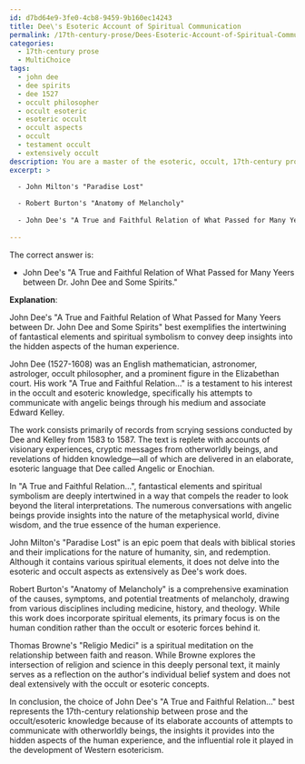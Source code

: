 ```yaml
---
id: d7bd64e9-3fe0-4cb8-9459-9b160ec14243
title: Dee\'s Esoteric Account of Spiritual Communication
permalink: /17th-century-prose/Dees-Esoteric-Account-of-Spiritual-Communication/
categories:
  - 17th-century prose
  - MultiChoice
tags:
  - john dee
  - dee spirits
  - dee 1527
  - occult philosopher
  - occult esoteric
  - esoteric occult
  - occult aspects
  - occult
  - testament occult
  - extensively occult
description: You are a master of the esoteric, occult, 17th-century prose and education, you have written many textbooks on the subject. Respond to the multiple choice question first with the answer, then, fully explain the context of your rational, reasoning, and chain of thought in coming to the determination you have for that answer. Explain related concepts, formulas, or historical context relevant to this conclusion, giving a lesson on the topic to explain the reasoning afterwards.
excerpt: >

  - John Milton's "Paradise Lost"
  
  - Robert Burton's "Anatomy of Melancholy"
  
  - John Dee's "A True and Faithful Relation of What Passed for Many Yeers between Dr. John Dee and Some Spirits"
  
---
```

The correct answer is: 
- John Dee's "A True and Faithful Relation of What Passed for Many Yeers between Dr. John Dee and Some Spirits."

**Explanation**:

John Dee's "A True and Faithful Relation of What Passed for Many Yeers between Dr. John Dee and Some Spirits" best exemplifies the intertwining of fantastical elements and spiritual symbolism to convey deep insights into the hidden aspects of the human experience.

John Dee (1527-1608) was an English mathematician, astronomer, astrologer, occult philosopher, and a prominent figure in the Elizabethan court. His work "A True and Faithful Relation..." is a testament to his interest in the occult and esoteric knowledge, specifically his attempts to communicate with angelic beings through his medium and associate Edward Kelley.

The work consists primarily of records from scrying sessions conducted by Dee and Kelley from 1583 to 1587. The text is replete with accounts of visionary experiences, cryptic messages from otherworldly beings, and revelations of hidden knowledge—all of which are delivered in an elaborate, esoteric language that Dee called Angelic or Enochian.

In "A True and Faithful Relation...", fantastical elements and spiritual symbolism are deeply intertwined in a way that compels the reader to look beyond the literal interpretations. The numerous conversations with angelic beings provide insights into the nature of the metaphysical world, divine wisdom, and the true essence of the human experience.

John Milton's "Paradise Lost" is an epic poem that deals with biblical stories and their implications for the nature of humanity, sin, and redemption. Although it contains various spiritual elements, it does not delve into the esoteric and occult aspects as extensively as Dee's work does.

Robert Burton's "Anatomy of Melancholy" is a comprehensive examination of the causes, symptoms, and potential treatments of melancholy, drawing from various disciplines including medicine, history, and theology. While this work does incorporate spiritual elements, its primary focus is on the human condition rather than the occult or esoteric forces behind it.

Thomas Browne's "Religio Medici" is a spiritual meditation on the relationship between faith and reason. While Browne explores the intersection of religion and science in this deeply personal text, it mainly serves as a reflection on the author's individual belief system and does not deal extensively with the occult or esoteric concepts.

In conclusion, the choice of John Dee's "A True and Faithful Relation..." best represents the 17th-century relationship between prose and the occult/esoteric knowledge because of its elaborate accounts of attempts to communicate with otherworldly beings, the insights it provides into the hidden aspects of the human experience, and the influential role it played in the development of Western esotericism.
